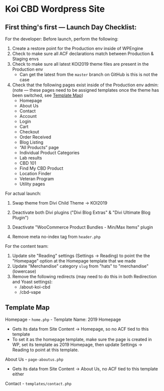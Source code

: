 # Koi CBD Wordpress Site

## First thing's first &mdash; Launch Day Checklist:
For the developer:
Before launch, perform the following:
1) Create a restore point for the Production env inside of WPEngine
2) Check to make sure all ACF declarations match between Production & Staging envs
3) Check to make sure all latest KOI2019 theme files are present in the Production env
   - Can get the latest from the `master` branch on GitHub is this is not the case
4) Check that the following pages exist inside of the Production env admin: (note &mdash; these pages need to be assigned templates once the theme has been switched, see [Template Map](#template-map))
   - Homepage
   - About Us
   - Contact
   - Account
   - Login
   - Cart
   - Checkout
   - Order Received
   - Blog Listing
   -  “All Products” page
   - Individual Product Categories
   - Lab results
   - CBD 101
   - Find My CBD Product
   - Location Finder
   - Veteran Program
   - Utility pages

For actual launch:
1) Swap theme from Divi Child Theme -> KOI2019
2) Deactivate both Divi plugins ("Divi Blog Extras" & "Divi Ultimate Blog Plugin")
3) Deactivate "WooCommerce Product Bundles - Min/Max Items" plugin


6) Remove meta no-index tag from `header.php`

For the content team:
1) Update site "Reading" settings (Settings -> Reading) to point the the "Homepage" option at the Homepage template that we made
2) Update "Merchandise" category `slug` from "hats" to "merchandise" (lowercase)
3) Remove the following redirects (may need to do this in both Redirection and Yoast settings):
   - /about-koi-cbd
   - /cbd-vape

## Template Map
Homepage - `home.php` - Template Name: 2019 Homepage
  - Gets its data from Site Content -> Homepage, so no ACF tied to this template
  - To set it as the homepage template, make sure the page is created in WP, set its template as 2019 Homepage, then update Settings -> Reading to point at this template.

About Us - `page-aboutus.php`
  - Gets its data from Site Content -> About Us, no ACF tied to this template either

Contact - `templates/contact.php`